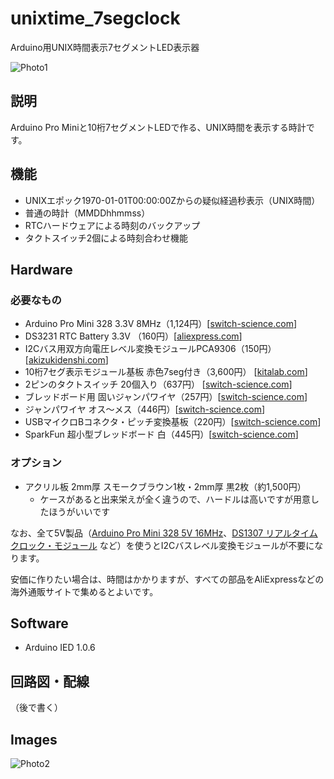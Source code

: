 # unixtime_7segclock

Arduino用UNIX時間表示7セグメントLED表示器

![Photo1](https://github.com/CLCL/unixtime_7segclock/wiki/images/img1050_720.jpg)

## 説明

Arduino Pro Miniと10桁7セグメントLEDで作る、UNIX時間を表示する時計です。

## 機能

* UNIXエポック1970-01-01T00:00:00Zからの疑似経過秒表示（UNIX時間）
* 普通の時計（MMDDhhmmss）
* RTCハードウェアによる時刻のバックアップ
* タクトスイッチ2個による時刻合わせ機能

## Hardware

### 必要なもの

* Arduino Pro Mini 328 3.3V 8MHz（1,124円）[[switch-science.com](http://www.switch-science.com/catalog/876/)]
* DS3231 RTC Battery 3.3V （160円）[[aliexpress.com](http://www.aliexpress.com/snapshot/6174388492.html)]
* I2Cバス用双方向電圧レベル変換モジュールPCA9306（150円）[[akizukidenshi.com](http://akizukidenshi.com/catalog/g/gM-05452)]
* 10桁7セグ表示モジュール基板 赤色7seg付き（3,600円） [[kitalab.com](http://store.kitalab.com/p_segmod.html)]
* 2ピンのタクトスイッチ 20個入り（637円） [[switch-science.com](http://www.switch-science.com/catalog/1706/)]
* ブレッドボード用 固いジャンパワイヤ（257円）[[switch-science.com](http://www.switch-science.com/catalog/314/)]
* ジャンパワイヤ オス～メス（446円）[[switch-science.com](http://www.switch-science.com/catalog/209/)]
* USBマイクロBコネクタ・ピッチ変換基板（220円）[[switch-science.com](http://www.switch-science.com/catalog/1599/)]
* SparkFun 超小型ブレッドボード 白（445円）[[switch-science.com](http://www.switch-science.com/catalog/1475/)]

### オプション

* アクリル板 2mm厚 スモークブラウン1枚・2mm厚 黒2枚（約1,500円）
  - ケースがあると出来栄えが全く違うので、ハードルは高いですが用意したほうがいいです

なお、全て5V製品（[Arduino Pro Mini 328 5V 16MHz](http://www.switch-science.com/catalog/946/)、[DS1307 リアルタイムクロック・モジュール](http://www.switch-science.com/catalog/1726/) など）を使うとI2Cバスレベル変換モジュールが不要になります。

安価に作りたい場合は、時間はかかりますが、すべての部品をAliExpressなどの海外通販サイトで集めるとよいです。

## Software

* Arduino IED 1.0.6

## 回路図・配線

（後で書く）

## Images

![Photo2](https://github.com/CLCL/unixtime_7segclock/wiki/images/img1051_720.jpg)
